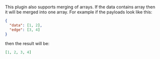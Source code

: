 This plugin also supports merging of arrays. If the data contains array then it will be merged into one array. 
For example if the payloads look like this:

```json
{
  "data": [1, 2],
  "edge": [3, 4]
}
```

then the result will be:

```json
[1, 2, 3, 4]
```